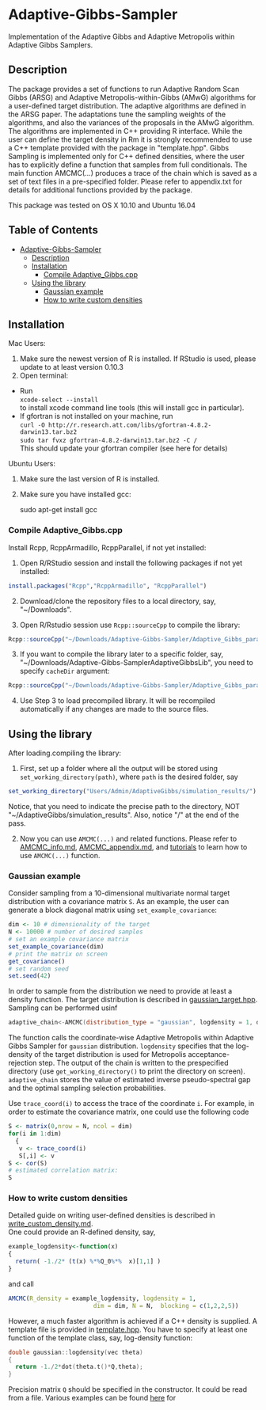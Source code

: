 # Adaptive-Gibbs-Sampler
Implementation of the Adaptive Gibbs and Adaptive Metropolis within Adaptive Gibbs Samplers.

## Description
The package provides a set of functions to run Adaptive Random Scan Gibbs (ARSG) and  Adaptive Metropolis-within-Gibbs (AMwG) algorithms for a user-defined target distribution. The adaptive algorithms are defined in the ARSG paper. The adaptations tune the sampling weights of the algorithms, and also the variances of the proposals in the AMwG algorithm.  The algorithms are implemented in C++ providing R interface. While the user can define the target density in Rm it is strongly recommended to use a C++ template provided with the package in "template.hpp".  Gibbs Sampling is implemented only for C++ defined densities, where the user has to explicitly define a function that samples from full conditionals. The main function AMCMC(...) produces a trace of the chain which  is saved as a set of text files in a pre-specified  folder. Please refer to appendix.txt for details for additional functions provided by the package. 

This package was tested on OS X 10.10 and Ubuntu 16.04

Table of Contents
-----------------

   * [Adaptive-Gibbs-Sampler](#adaptive-gibbs-sampler)
      * [Description](#description)
      * [Installation](#installation)
         * [Compile Adaptive_Gibbs.cpp](#compile-adaptive_gibbscpp)
      * [Using the library](#using-the-library)
         * [Gaussian example](#gaussian-example)
         * [How to write custom densities](#how-to-write-custom-densities)
	 

## Installation
Mac Users:
1. Make sure the newest version of R is installed. If RStudio is used, please update to at least version 0.10.3
2. Open terminal:
  * Run <br/>
  `xcode-select --install`<br/>
  to install xcode command line tools (this will install gcc in particular).
  *  If gfortran is not installed on your machine, run <br/>
		`curl -O http://r.research.att.com/libs/gfortran-4.8.2-darwin13.tar.bz2`<br/>
		`sudo tar fvxz gfortran-4.8.2-darwin13.tar.bz2 -C /`<br/>
    This should update your gfortran compiler (see here for details)


Ubuntu Users:
1. Make sure the last version of R is installed.
2. Make sure you have installed gcc:

	sudo apt-get install gcc

### Compile Adaptive_Gibbs.cpp

Install Rcpp, RcppArmadillo, RcppParallel, if not yet installed:
1. Open R/RStudio session and install the following packages if not yet installed:<br/>
```R
install.packages("Rcpp","RcppArmadillo", "RcppParallel")
```
2. Download/clone the repository files to a local directory, say, "~/Downloads".

3. Open R/Rstudio session use `Rcpp::sourceCpp` to compile the library:
```R
Rcpp::sourceCpp("~/Downloads/Adaptive-Gibbs-Sampler/Adaptive_Gibbs_parallel.cpp")
```

3. If you want to compile the library later to a specific folder, say, "~/Downloads/Adaptive-Gibbs-SamplerAdaptiveGibbsLib", you need to specify `cacheDir` argument:
```R
Rcpp::sourceCpp("~/Downloads/Adaptive-Gibbs-Sampler/Adaptive_Gibbs_parallel.cpp", cacheDir = "~/Downloads/Adaptive-Gibbs-Sampler/AdaptiveGibbsLib")
```
4. Use Step 3 to load precompiled library. It will be recompiled automatically if any changes are made to the source files.

## Using the library

After loading.compiling the library:
1. First, set up a folder where all the output will be stored using `set_working_directory(path)`, where `path` is the desired folder, say 
```R
set_working_directory("Users/Admin/AdaptiveGibbs/simulation_results/")
```
Notice, that you need to indicate the precise path to the directory, NOT "~/AdaptiveGibbs/simulation_results". Also, notice "/" at the end of the pass.

2. Now you can use `AMCMC(...)` and related functions. Please refer to [AMCMC_info.md](../master/man/AMCMC_info.md), [AMCMC_appendix.md](../master/man/AMCMC_appendix.md),  and [tutorials](../master/man/tutorials) to learn how to use `AMCMC(...)` function. 

### Gaussian example
Consider sampling from a 10-dimensional multivariate normal target distribution with a covariance matrix `S`. As an example, the user can generate a block diagonal matrix using `set_example_covariance`:
```R
dim <- 10 # dimensionality of the target 
N <- 10000 # number of desired samples
# set an example covariance matrix
set_example_covariance(dim)
# print the matrix on screen
get_covariance()
# set random seed
set.seed(42)
```
In order to sample from the distribution we need to provide at least a density function. The target distribution is described in [gaussian_target.hpp](../master/examples/gaussian_target.hpp). Sampling can be performed usinf
```C++
adaptive_chain<-AMCMC(distribution_type = "gaussian", logdensity = 1, dim = dim, N = N)
```
The function calls the coordinate-wise Adaptive Metropolis within Adaptive Gibbs Sampler for `gaussian` distribution. `logdensity` specifies that the log-density of the target distribution is used for Metropolis acceptance-rejection step. The output of the chain is written to the prespecified directory (use `get_working_directory()` to print the directory on screen). `adaptive_chain` stores the value of estimated inverse pseudo-spectral gap and the optimal sampling selection probabilities. 

Use `trace_coord(i)` to access the trace of the coordinate `i`. For example, in order to estimate the covariance matrix, one could use the following code
```R
S <- matrix(0,nrow = N, ncol = dim)
for(i in 1:dim)
  {
   v <- trace_coord(i)
   S[,i] <- v
S <- cor(S)
# estimated correlation matrix:
S
```

### How to write custom densities

Detailed guide on writing user-defined densities is described in [write_custom_density.md](../master/man/write_custom_density.md).  
One could provide an R-defined density, say,
```R
example_logdensity<-function(x)
{ 
  return( -1./2* (t(x) %*%Q_0%*%  x)[1,1] )
}
```
and call 
```R
AMCMC(R_density = example_logdensity, logdensity = 1,
                        dim = dim, N = N,  blocking = c(1,2,2,5))
```			

However, a much faster algorithm is achieved if a C++ density is supplied. A template file is provided in [template.hpp](../master/examples/template.hpp). You have to specify at least one function of the template class, say, log-density function:
```C++
double gaussian::logdensity(vec theta)
{
  return -1./2*dot(theta.t()*Q,theta);
}
```
Precision matrix `Q` should be specified in the constructor. It could be read from a file. Various examples can be found [here](../master/exampes) for 
